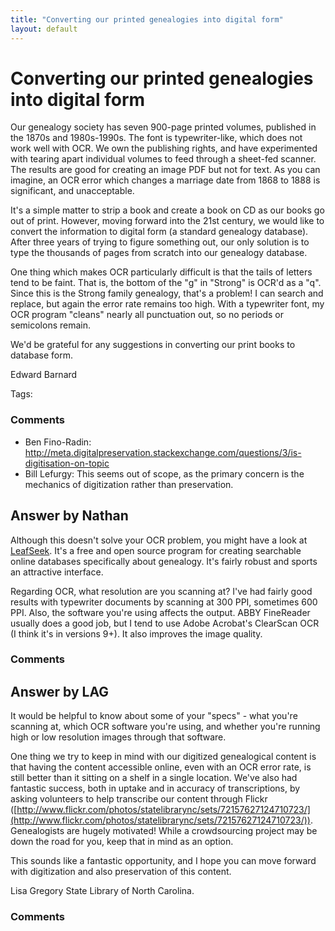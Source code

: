 ```yaml
---
title: "Converting our printed genealogies into digital form"
layout: default
---
```

Converting our printed genealogies into digital form
=====================
Our genealogy society has seven 900-page printed volumes, published in
the 1870s and 1980s-1990s. The font is typewriter-like, which does not
work well with OCR. We own the publishing rights, and have experimented
with tearing apart individual volumes to feed through a sheet-fed
scanner. The results are good for creating an image PDF but not for
text. As you can imagine, an OCR error which changes a marriage date
from 1868 to 1888 is significant, and unacceptable.

It's a simple matter to strip a book and create a book on CD as our
books go out of print. However, moving forward into the 21st century, we
would like to convert the information to digital form (a standard
genealogy database). After three years of trying to figure something
out, our only solution is to type the thousands of pages from scratch
into our genealogy database.

One thing which makes OCR particularly difficult is that the tails of
letters tend to be faint. That is, the bottom of the "g" in "Strong" is
OCR'd as a "q". Since this is the Strong family genealogy, that's a
problem! I can search and replace, but again the error rate remains too
high. With a typewriter font, my OCR program "cleans" nearly all
punctuation out, so no periods or semicolons remain.

We'd be grateful for any suggestions in converting our print books to
database form.

Edward Barnard

Tags: <ocr><digitize><genealogy>

### Comments ###
* Ben Fino-Radin: http://meta.digitalpreservation.stackexchange.com/questions/3/is-digitisation-on-topic
* Bill Lefurgy: This seems out of scope, as the primary concern is the mechanics of
digitization rather than preservation.


Answer by Nathan
----------------
Although this doesn't solve your OCR problem, you might have a look at
[LeafSeek](http://www.leafseek.com/). It's a free and open source
program for creating searchable online databases specifically about
genealogy. It's fairly robust and sports an attractive interface.

Regarding OCR, what resolution are you scanning at? I've had fairly good
results with typewriter documents by scanning at 300 PPI, sometimes 600
PPI. Also, the software you're using affects the output. ABBY FineReader
usually does a good job, but I tend to use Adobe Acrobat's ClearScan OCR
(I think it's in versions 9+). It also improves the image quality.

### Comments ###

Answer by LAG
----------------
It would be helpful to know about some of your "specs" - what you're
scanning at, which OCR software you're using, and whether you're running
high or low resolution images through that software.

One thing we try to keep in mind with our digitized genealogical content
is that having the content accessible online, even with an OCR error
rate, is still better than it sitting on a shelf in a single location.
We've also had fantastic success, both in uptake and in accuracy of
transcriptions, by asking volunteers to help transcribe our content
through Flickr
([http://www.flickr.com/photos/statelibrarync/sets/72157627124710723/](http://www.flickr.com/photos/statelibrarync/sets/72157627124710723/)).
Genealogists are hugely motivated! While a crowdsourcing project may be
down the road for you, keep that in mind as an option.

This sounds like a fantastic opportunity, and I hope you can move
forward with digitization and also preservation of this content.

Lisa Gregory State Library of North Carolina.

### Comments ###

